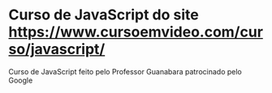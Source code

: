 # Curso de JavaScript do site https://www.cursoemvideo.com/curso/javascript/
 Curso de JavaScript feito pelo Professor Guanabara patrocinado pelo Google
